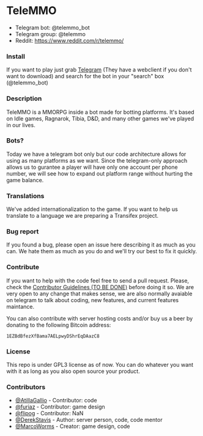 # TeleMMO

* Telegram bot: @telemmo_bot
* Telegram group: @telemmo
* Reddit: https://www.reddit.com/r/telemmo/

### Install

If you want to play just grab [Telegram](https://telegram.org/) (They have a webclient if you don't want to download) and search for the bot in your "search" box (@telemmo_bot)

### Description

TeleMMO is a MMORPG inside a bot made for botting platforms. It's based on Idle games, Ragnarok, Tibia, D&D, and many other games we've played in our lives.

### Bots?

Today we have a telegram bot only but our code architecture allows for using as many platforms as we want. Since the telegram-only approach allows us to gurantee a player will have only one account per phone number, we will see how to expand out platform range without hurting the game balance.

### Translations

We've added internationalization to the game. If you want to help us translate to a language we are preparing a Transifex project.

### Bug report

If you found a bug, please open an issue here describing it as much as you can. We hate them as much as you do and we'll try our best to fix it quickly.

### Contribute

If you want to help with the code feel free to send a pull request. Please, check the [Contributor Guidelines (TO BE DONE)](#) before doing it so. We are very open to any change that makes sense, we are also normally avaiable on telegram to talk about coding, new features, and current features maintance.

You can also contribute with server hosting costs and/or buy us a beer by donating to the following Bitcoin address:

```
1EZBdBfezXfBama7AELpwyDShrEqDAazC8
```

### License

This repo is under GPL3 license as of now. You can do whatever you want with it as long as you also open source your product.

### Contributors


* [@AtillaGallio](https://github.com/atillagallio) - Contributor: code
* [@furiaz](https://github.com/furiaz) - Contributor: game design
* [@flipog](https://github.com/flipog) - Contributor: NaN
* [@DerekStavis](https://github.com/derekstavis/) - Author: server person, code, code mentor
* [@MarcoWorms](https://github.com/MarcoWorms/) - Creator: game design, code

